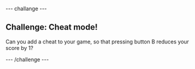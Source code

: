 \--- challange \---

## Challenge: Cheat mode!

Can you add a cheat to your game, so that pressing button B reduces your score by 1?

\--- /challenge \---